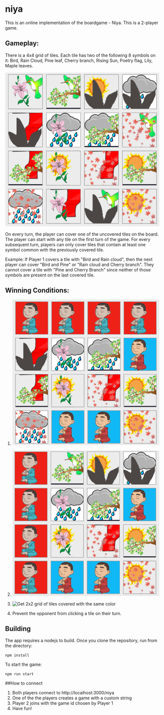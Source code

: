 # niya

This is an online implementation of the boardgame - Niya. This is a 2-player game.

## Gameplay:
There is a 4x4 grid of tiles. Each tile has two of the following 8 symbols on it: Bird, Rain Cloud, Pine leaf, Cherry branch, Rising Sun, Poetry flag, Lily, Maple leaves.

![View of the Niya gameboard](https://github.com/theharishfactor/niya/blob/master/client/img/niya%20tiles.png)

On every turn, the player can cover one of the uncovered tiles on the board. The player can start with any tile on the first turn of the game. For every subsequent turn, players can only cover tiles that contain at least one symbol common with the previously covered tile.

Example:
If Player 1 covers a tile with "Bird and Rain cloud", then the next player can cover "Bird and Pine" or "Rain cloud and Cherry branch". They cannot cover a tile with "Pine and Cherry Branch" since neither of those symbols are present on the last covered tile.


## Winning Conditions:
1. ![Get 4 consecutive tiles covered in a row with same color](https://github.com/theharishfactor/niya/blob/master/client/img/row-win.png)

2. ![Get 4 consecutive tiles covered in a column with same color](https://github.com/theharishfactor/niya/blob/master/client/img/col-win.png)

3. ![Get 2x2 grid of tiles covered with the same color](https://github.com/theharishfactor/niya/blob/master/client/img/grid-win.png)

4. Prevent the opponent from clicking a tile on their turn.

## Building

The app requires a nodejs to build. Once you clone the repository, run from the directory:

```
npm install
```

To start the game:
```
npm run start
```

##How to connect
1. Both players connect to http://localhost:3000/niya 
2. One of the the players creates a game with a custom string
3. Player 2 joins with the game id chosen by Player 1
4. Have fun!

